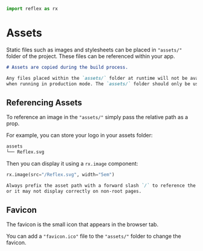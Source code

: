```python exec
import reflex as rx
```

# Assets

Static files such as images and stylesheets can be placed in `"assets/"` folder of the project. These files can be referenced within your app.

```md alert
# Assets are copied during the build process.

Any files placed within the `assets/` folder at runtime will not be available to the app
when running in production mode. The `assets/` folder should only be used for static files.
```

## Referencing Assets

To reference an image in the `"assets/"` simply pass the relative path as a prop.

For example, you can store your logo in your assets folder:

```bash
assets
└── Reflex.svg
```

Then you can display it using a `rx.image` component:

```python demo
rx.image(src="/Reflex.svg", width="5em")
```

```md alert
Always prefix the asset path with a forward slash `/` to reference the asset from the root of the project,
or it may not display correctly on non-root pages.
```

## Favicon

The favicon is the small icon that appears in the browser tab.

You can add a `"favicon.ico"` file to the `"assets/"` folder to change the favicon.
